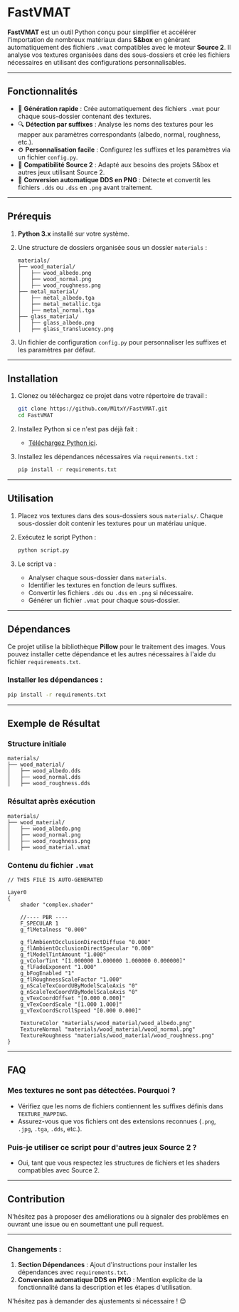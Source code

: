 # FastVMAT

**FastVMAT** est un outil Python conçu pour simplifier et accélérer l'importation de nombreux matériaux dans **S&box** en générant automatiquement des fichiers `.vmat` compatibles avec le moteur **Source 2**. Il analyse vos textures organisées dans des sous-dossiers et crée les fichiers nécessaires en utilisant des configurations personnalisables.

---

## Fonctionnalités

- 🚀 **Génération rapide** : Crée automatiquement des fichiers `.vmat` pour chaque sous-dossier contenant des textures.
- 🔍 **Détection par suffixes** : Analyse les noms des textures pour les mapper aux paramètres correspondants (albedo, normal, roughness, etc.).
- ⚙️ **Personnalisation facile** : Configurez les suffixes et les paramètres via un fichier `config.py`.
- 🌟 **Compatibilité Source 2** : Adapté aux besoins des projets S&box et autres jeux utilisant Source 2.
- 🔄 **Conversion automatique DDS en PNG** : Détecte et convertit les fichiers `.dds` ou `.dss` en `.png` avant traitement.

---

## Prérequis

1. **Python 3.x** installé sur votre système.
2. Une structure de dossiers organisée sous un dossier `materials` :
   ```
   materials/
   ├── wood_material/
   │   ├── wood_albedo.png
   │   ├── wood_normal.png
   │   ├── wood_roughness.png
   ├── metal_material/
   │   ├── metal_albedo.tga
   │   ├── metal_metallic.tga
   │   ├── metal_normal.tga
   ├── glass_material/
   │   ├── glass_albedo.png
   │   ├── glass_translucency.png
   ```

3. Un fichier de configuration `config.py` pour personnaliser les suffixes et les paramètres par défaut.

---

## Installation

1. Clonez ou téléchargez ce projet dans votre répertoire de travail :
   ```bash
   git clone https://github.com/M1txY/FastVMAT.git
   cd FastVMAT
   ```

2. Installez Python si ce n'est pas déjà fait :
   - [Téléchargez Python ici](https://www.python.org/downloads/).

3. Installez les dépendances nécessaires via `requirements.txt` :
   ```bash
   pip install -r requirements.txt
   ```

---

## Utilisation

1. Placez vos textures dans des sous-dossiers sous `materials/`. Chaque sous-dossier doit contenir les textures pour un matériau unique.

2. Exécutez le script Python :
   ```bash
   python script.py
   ```

3. Le script va :
   - Analyser chaque sous-dossier dans `materials`.
   - Identifier les textures en fonction de leurs suffixes.
   - Convertir les fichiers `.dds` ou `.dss` en `.png` si nécessaire.
   - Générer un fichier `.vmat` pour chaque sous-dossier.

---

## Dépendances

Ce projet utilise la bibliothèque **Pillow** pour le traitement des images. Vous pouvez installer cette dépendance et les autres nécessaires à l'aide du fichier `requirements.txt`.

### Installer les dépendances :
```bash
pip install -r requirements.txt
```

---

## Exemple de Résultat

### Structure initiale

```
materials/
├── wood_material/
│   ├── wood_albedo.dds
│   ├── wood_normal.dds
│   ├── wood_roughness.dds
```

### Résultat après exécution

```
materials/
├── wood_material/
│   ├── wood_albedo.png
│   ├── wood_normal.png
│   ├── wood_roughness.png
│   ├── wood_material.vmat
```

### Contenu du fichier `.vmat`

```plaintext
// THIS FILE IS AUTO-GENERATED

Layer0
{
    shader "complex.shader"

    //---- PBR ----
    F_SPECULAR 1
    g_flMetalness "0.000"

    g_flAmbientOcclusionDirectDiffuse "0.000"
    g_flAmbientOcclusionDirectSpecular "0.000"
    g_flModelTintAmount "1.000"
    g_vColorTint "[1.000000 1.000000 1.000000 0.000000]"
    g_flFadeExponent "1.000"
    g_bFogEnabled "1"
    g_flRoughnessScaleFactor "1.000"
    g_nScaleTexCoordUByModelScaleAxis "0"
    g_nScaleTexCoordVByModelScaleAxis "0"
    g_vTexCoordOffset "[0.000 0.000]"
    g_vTexCoordScale "[1.000 1.000]"
    g_vTexCoordScrollSpeed "[0.000 0.000]"

    TextureColor "materials/wood_material/wood_albedo.png"
    TextureNormal "materials/wood_material/wood_normal.png"
    TextureRoughness "materials/wood_material/wood_roughness.png"
}
```

---

## FAQ

### Mes textures ne sont pas détectées. Pourquoi ?
- Vérifiez que les noms de fichiers contiennent les suffixes définis dans `TEXTURE_MAPPING`.
- Assurez-vous que vos fichiers ont des extensions reconnues (`.png`, `.jpg`, `.tga`, `.dds`, etc.).

### Puis-je utiliser ce script pour d'autres jeux Source 2 ?
- Oui, tant que vous respectez les structures de fichiers et les shaders compatibles avec Source 2.

---

## Contribution

N'hésitez pas à proposer des améliorations ou à signaler des problèmes en ouvrant une issue ou en soumettant une pull request.

---

### Changements :
1. **Section Dépendances** : Ajout d'instructions pour installer les dépendances avec `requirements.txt`.
2. **Conversion automatique DDS en PNG** : Mention explicite de la fonctionnalité dans la description et les étapes d'utilisation.

N'hésitez pas à demander des ajustements si nécessaire ! 😊